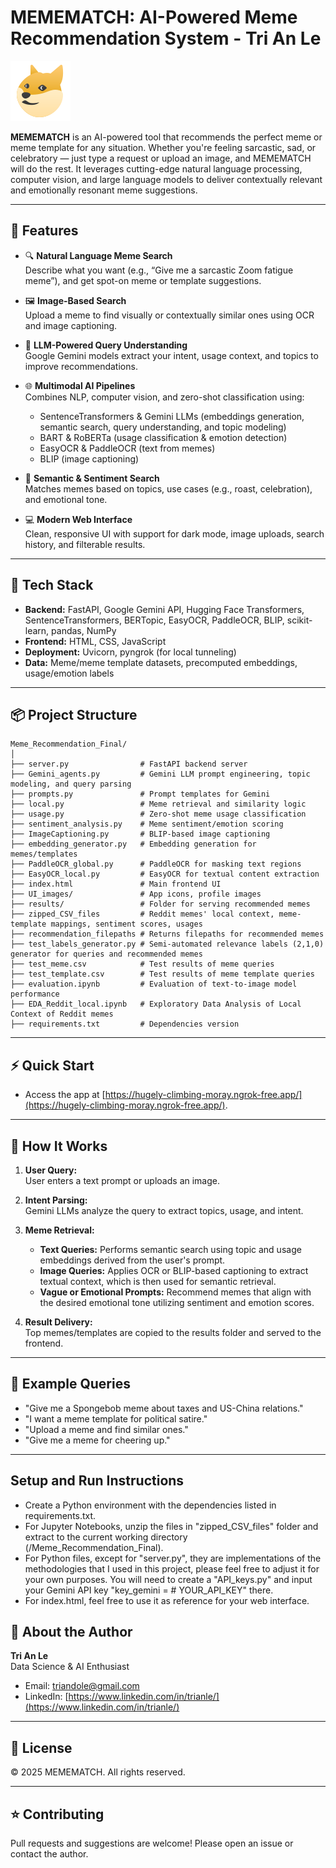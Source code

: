 # MEMEMATCH: AI-Powered Meme Recommendation System - Tri An Le

![MEMEMATCH Logo](UI_images/memematch_96.png)

**MEMEMATCH** is an AI-powered tool that recommends the perfect meme or meme template for any situation. Whether you're feeling sarcastic, sad, or celebratory — just type a request or upload an image, and MEMEMATCH will do the rest. It leverages cutting-edge natural language processing, computer vision, and large language models to deliver contextually relevant and emotionally resonant meme suggestions.

---

## 🚀 Features

- 🔍 **Natural Language Meme Search**  
  Describe what you want (e.g., “Give me a sarcastic Zoom fatigue meme”), and get spot-on meme or template suggestions.

- 🖼️ **Image-Based Search**  
  Upload a meme to find visually or contextually similar ones using OCR and image captioning.

- 🧠 **LLM-Powered Query Understanding**  
  Google Gemini models extract your intent, usage context, and topics to improve recommendations.

- 🌐 **Multimodal AI Pipelines**  
  Combines NLP, computer vision, and zero-shot classification using:  
  - SentenceTransformers & Gemini LLMs (embeddings generation, semantic search, query understanding, and topic modeling)  
  - BART & RoBERTa (usage classification & emotion detection)
  - EasyOCR & PaddleOCR (text from memes)  
  - BLIP (image captioning)

- 💬 **Semantic & Sentiment Search**  
  Matches memes based on topics, use cases (e.g., roast, celebration), and emotional tone.

- 💻 **Modern Web Interface**  
  Clean, responsive UI with support for dark mode, image uploads, search history, and filterable results.

---

## 🧰 Tech Stack

- **Backend:** FastAPI, Google Gemini API, Hugging Face Transformers, SentenceTransformers, BERTopic, EasyOCR, PaddleOCR, BLIP, scikit-learn, pandas, NumPy  
- **Frontend:** HTML, CSS, JavaScript  
- **Deployment:** Uvicorn, pyngrok (for local tunneling)  
- **Data:** Meme/meme template datasets, precomputed embeddings, usage/emotion labels  

---

## 📦 Project Structure

```
Meme_Recommendation_Final/
│
├── server.py                # FastAPI backend server
├── Gemini_agents.py         # Gemini LLM prompt engineering, topic modeling, and query parsing
├── prompts.py               # Prompt templates for Gemini
├── local.py                 # Meme retrieval and similarity logic
├── usage.py                 # Zero-shot meme usage classification
├── sentiment_analysis.py    # Meme sentiment/emotion scoring
├── ImageCaptioning.py       # BLIP-based image captioning
├── embedding_generator.py   # Embedding generation for memes/templates
├── PaddleOCR_global.py      # PaddleOCR for masking text regions
├── EasyOCR_local.py         # EasyOCR for textual content extraction
├── index.html               # Main frontend UI
├── UI_images/               # App icons, profile images
├── results/                 # Folder for serving recommended memes
├── zipped_CSV_files         # Reddit memes' local context, meme-template mappings, sentiment scores, usages
├── recommendation_filepaths # Returns filepaths for recommended memes
├── test_labels_generator.py # Semi-automated relevance labels (2,1,0) generator for queries and recommended memes
├── test_meme.csv            # Test results of meme queries
├── test_template.csv        # Test results of meme template queries
├── evaluation.ipynb         # Evaluation of text-to-image model performance
├── EDA_Reddit_local.ipynb   # Exploratory Data Analysis of Local Context of Reddit memes
├── requirements.txt         # Dependencies version
```

---

## ⚡ Quick Start

- Access the app at [https://hugely-climbing-moray.ngrok-free.app/](https://hugely-climbing-moray.ngrok-free.app/).

---

## 🧠 How It Works

1. **User Query:**  
   User enters a text prompt or uploads an image.

2. **Intent Parsing:**  
   Gemini LLMs analyze the query to extract topics, usage, and intent.

3. **Meme Retrieval:**  
   - **Text Queries:** Performs semantic search using topic and usage embeddings derived from the user's prompt.  
   - **Image Queries:** Applies OCR or BLIP-based captioning to extract textual context, which is then used for semantic retrieval.  
   - **Vague or Emotional Prompts:** Recommend memes that align with the desired emotional tone utilizing sentiment and emotion scores.

4. **Result Delivery:**  
   Top memes/templates are copied to the results folder and served to the frontend.

---

## 📝 Example Queries

- "Give me a Spongebob meme about taxes and US-China relations."
- "I want a meme template for political satire."
- "Upload a meme and find similar ones."
- "Give me a meme for cheering up."

---

## Setup and Run Instructions

- Create a Python environment with the dependencies listed in requirements.txt.
- For Jupyter Notebooks, unzip the files in "zipped_CSV_files" folder and extract to the current working directory (/Meme_Recommendation_Final).
- For Python files, except for "server.py", they are implementations of the methodologies that I used in this project, please feel free to adjust it for your own purposes. You will need to create a "API_keys.py" and input your Gemini API key "key_gemini = # YOUR_API_KEY" there.
- For index.html, feel free to use it as reference for your web interface.

## 👤 About the Author

**Tri An Le**  
Data Science & AI Enthusiast  
- Email: [triandole@gmail.com](mailto:triandole@gmail.com)  
- LinkedIn: [https://www.linkedin.com/in/trianle/](https://www.linkedin.com/in/trianle/)

---

## 📄 License

© 2025 MEMEMATCH. All rights reserved.

---

## ⭐️ Contributing

Pull requests and suggestions are welcome! Please open an issue or contact the author.
